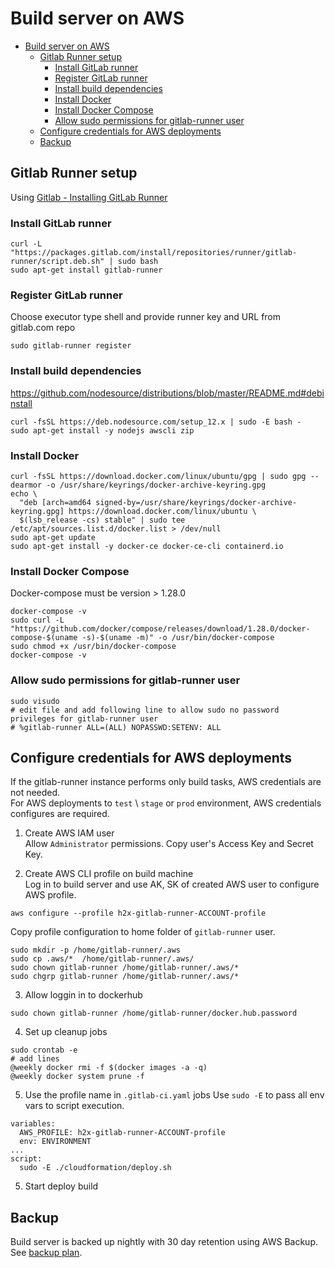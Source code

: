 # Build server on AWS

- [Build server on AWS](#build-server-on-aws)
  - [Gitlab Runner setup](#gitlab-runner-setup)
    - [Install GitLab runner](#install-gitlab-runner)
    - [Register GitLab runner](#register-gitlab-runner)
    - [Install build dependencies](#install-build-dependencies)
    - [Install Docker](#install-docker)
    - [Install Docker Compose](#install-docker-compose)
    - [Allow sudo permissions for gitlab-runner user](#allow-sudo-permissions-for-gitlab-runner-user)
  - [Configure credentials for AWS deployments](#configure-credentials-for-aws-deployments)
  - [Backup](#backup)

## Gitlab Runner setup

Using [Gitlab - Installing GitLab Runner](https://docs.gitlab.com/runner/install/linux-repository.html#installing-gitlab-runner)

### Install GitLab runner
```
curl -L "https://packages.gitlab.com/install/repositories/runner/gitlab-runner/script.deb.sh" | sudo bash
sudo apt-get install gitlab-runner
```

### Register GitLab runner  
Choose executor type shell and provide runner key and URL from gitlab.com repo
```
sudo gitlab-runner register
```

### Install build dependencies
https://github.com/nodesource/distributions/blob/master/README.md#debinstall

```
curl -fsSL https://deb.nodesource.com/setup_12.x | sudo -E bash -
sudo apt-get install -y nodejs awscli zip
```

### Install Docker
```
curl -fsSL https://download.docker.com/linux/ubuntu/gpg | sudo gpg --dearmor -o /usr/share/keyrings/docker-archive-keyring.gpg
echo \
  "deb [arch=amd64 signed-by=/usr/share/keyrings/docker-archive-keyring.gpg] https://download.docker.com/linux/ubuntu \
  $(lsb_release -cs) stable" | sudo tee /etc/apt/sources.list.d/docker.list > /dev/null
sudo apt-get update
sudo apt-get install -y docker-ce docker-ce-cli containerd.io
```

### Install Docker Compose
Docker-compose must be version > 1.28.0

```
docker-compose -v
sudo curl -L "https://github.com/docker/compose/releases/download/1.28.0/docker-compose-$(uname -s)-$(uname -m)" -o /usr/bin/docker-compose
sudo chmod +x /usr/bin/docker-compose
docker-compose -v
```

### Allow sudo permissions for gitlab-runner user
```
sudo visudo
# edit file and add following line to allow sudo no password privileges for gitlab-runner user
# %gitlab-runner ALL=(ALL) NOPASSWD:SETENV: ALL
```

## Configure credentials for AWS deployments

If the gitlab-runner instance performs only build tasks, AWS credentials are not needed.  
For AWS deployments to `test` \ `stage` or `prod` environment, AWS credentials configures are required.  

1. Create AWS IAM user  
Allow `Administrator` permissions.
Copy user's Access Key and Secret Key.

2. Create AWS CLI profile on build machine  
Log in to build server and use AK, SK of created AWS user to configure AWS profile.
```
aws configure --profile h2x-gitlab-runner-ACCOUNT-profile
```
Copy profile configuration to home folder of `gitlab-runner` user.  
```
sudo mkdir -p /home/gitlab-runner/.aws
sudo cp .aws/*  /home/gitlab-runner/.aws/
sudo chown gitlab-runner /home/gitlab-runner/.aws/*
sudo chgrp gitlab-runner /home/gitlab-runner/.aws/*
```

3.  Allow loggin in to dockerhub
```
sudo chown gitlab-runner /home/gitlab-runner/docker.hub.password
```

4. Set up cleanup jobs
```
sudo crontab -e
# add lines 
@weekly docker rmi -f $(docker images -a -q)
@weekly docker system prune -f
```

5. Use the profile name in `.gitlab-ci.yaml` jobs
Use `sudo -E` to pass all env vars to script execution.
```
variables:
  AWS_PROFILE: h2x-gitlab-runner-ACCOUNT-profile
  env: ENVIRONMENT
...
script:
  sudo -E ./cloudformation/deploy.sh
```

5. Start deploy build

## Backup

Build server is backed up nightly with 30 day retention using AWS Backup.  
See [backup plan](https://us-west-1.console.aws.amazon.com/backup/home?region=us-west-1#/backupplan/details/fb7a3b75-b13e-47cf-a105-051d64d2d2fe).  
  